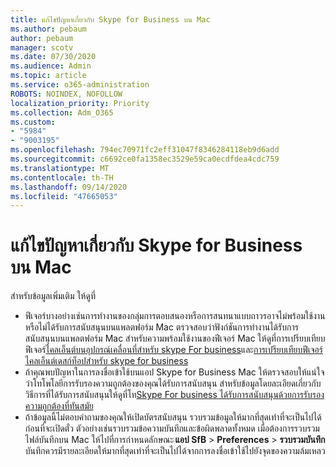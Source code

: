 ```yaml
---
title: แก้ไขปัญหาเกี่ยวกับ Skype for Business บน Mac
ms.author: pebaum
author: pebaum
manager: scotv
ms.date: 07/30/2020
ms.audience: Admin
ms.topic: article
ms.service: o365-administration
ROBOTS: NOINDEX, NOFOLLOW
localization_priority: Priority
ms.collection: Adm_O365
ms.custom:
- "5984"
- "9003195"
ms.openlocfilehash: 794ec70971fc2eff31047f8346284118eb9d6add
ms.sourcegitcommit: c6692ce0fa1358ec3529e59ca0ecdfdea4cdc759
ms.translationtype: MT
ms.contentlocale: th-TH
ms.lasthandoff: 09/14/2020
ms.locfileid: "47665053"
---
```

# <a name="troubleshoot-issues-with-skype-for-business-on-mac"></a>แก้ไขปัญหาเกี่ยวกับ Skype for Business บน Mac

สำหรับข้อมูลเพิ่มเติม ให้ดูที่ 

- ฟีเจอร์บางอย่างเช่นการทำงานของกลุ่มการตอบสนองหรือการสนทนาแบบถาวรอาจไม่พร้อมใช้งานหรือไม่ได้รับการสนับสนุนบนแพลตฟอร์ม Mac ตรวจสอบว่าฟังก์ชันการทำงานได้รับการสนับสนุนบนแพลตฟอร์ม Mac สำหรับความพร้อมใช้งานของฟีเจอร์ Mac ให้ดูที่การเปรียบเทียบฟีเจอร์[ไคลเอ็นต์บนอุปกรณ์เคลื่อนที่สำหรับ skype For business](https://technet.microsoft.com/library/Dn951412.aspx)และ[การเปรียบเทียบฟีเจอร์ไคลเอ็นต์เดสก์ท็อปสำหรับ skype for business](https://docs.microsoft.com/skypeforbusiness/plan-your-deployment/clients-and-devices/desktop-feature-comparison)
- ถ้าคุณพบปัญหาในการลงชื่อเข้าใช้บนแอป Skype for Business Mac ให้ตรวจสอบให้แน่ใจว่าโทโพโลยีการรับรองความถูกต้องของคุณได้รับการสนับสนุน สำหรับข้อมูลโดยละเอียดเกี่ยวกับวิธีการที่ได้รับการสนับสนุนให้ดูที่โท[Skype For business ได้รับการสนับสนุนด้วยการรับรองความถูกต้องที่ทันสมัย](https://docs.microsoft.com/skypeforbusiness/plan-your-deployment/modern-authentication/topologies-supported)  
- ถ้าข้อมูลนี้ไม่ตอบคำถามของคุณให้เปิดบัตรสนับสนุน รวบรวมข้อมูลให้มากที่สุดเท่าที่จะเป็นไปได้ก่อนที่จะเปิดตั๋ว ตัวอย่างเช่นรวบรวมข้อความบันทึกและข้อผิดพลาดทั้งหมด เมื่อต้องการรวบรวมไฟล์บันทึกบน Mac ให้ไปที่การกำหนดลักษณะ **แอป SfB**  >  **Preferences**  >  **รวบรวมบันทึก**  บันทึกควรมีรายละเอียดให้มากที่สุดเท่าที่จะเป็นไปได้จากการลงชื่อเข้าใช้ไปยังจุดของความล้มเหลว